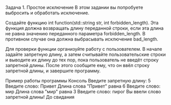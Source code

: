 Задача 1. Простое исключение
В этом задании вы попробуете выбросить и обработать исключение.

Создайте функцию int function(std::string str, int forbidden_length). Эта функция должна возвращать длину переданной строки, если эта длина не равна значению переданного параметра forbidden_length. В противном случае она должна выбрасывать исключение bad_length.

Для проверки функции организуйте работу с пользователем. В начале задайте запретную длину, а затем считывайте пользовательские строки и выводите их длину до тех пор, пока пользователь не введёт строку запретной длины. После этого сообщите ему, что он ввёл строку запретной длины, и завершите программу.

Пример работы программы
Консоль
Введите запретную длину: 5
Введите слово: Привет
Длина слова "Привет" равна 6
Введите слово: мир
Длина слова "мир" равна 3
Введите слово: пирог
Вы ввели слово запретной длины! До свидания